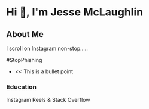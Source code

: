 # Hi 👋, I'm Jesse McLaughlin
## About Me
I scroll on Instagram non-stop.....

\#StopPhishing

- << This is a bullet point

### Education
Instagram Reels & Stack Overflow
